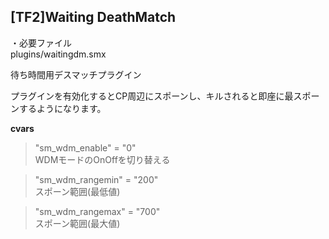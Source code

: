 ## \[TF2\]Waiting DeathMatch

・必要ファイル  
plugins/waitingdm.smx

待ち時間用デスマッチプラグイン  

プラグインを有効化するとCP周辺にスポーンし、キルされると即座に最スポーンするようになります。

**cvars**

>"sm_wdm_enable" = "0"  
>WDMモードのOnOffを切り替える

>"sm_wdm_rangemin" = "200"  
>スポーン範囲(最低値)

>"sm_wdm_rangemax" = "700"  
>スポーン範囲(最大値)